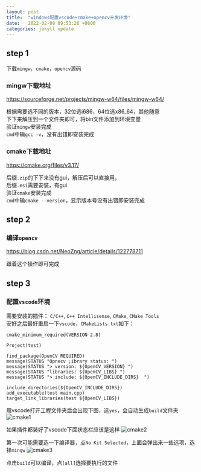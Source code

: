 ```yaml
---
layout: post
title:  "windows配置vscode+cmake+opencv开发环境"
date:   2022-02-08 09:53:26 +0800
categories: jekyll update
---
```


## step 1
下载`mingw`，`cmake`，`opencv`源码   
### mingw下载地址    
https://sourceforge.net/projects/mingw-w64/files/mingw-w64/

根据需要选不同的版本，32位选i686，64位选x86_64，其他随意   
下下来解压到一个文件夹即可，将bin文件添加到环境变量   
验证`mingw`安装完成   
`cmd`中输`gcc -v`，没有出错即安装完成   

### cmake下载地址   
https://cmake.org/files/v3.17/

后缀`.zip`的下下来没有gui，解压后可以直接用，   
后缀`.msi`需要安装，有gui   
验证`cmake`安装完成   
`cmd`中输`cmake --version`，显示版本号没有出错即安装完成

## step 2
### 编译`opencv`   
https://blog.csdn.net/NeoZng/article/details/122778711

跟着这个操作即可完成

## step 3
### 配置`vscode`环境    
需要安装的插件： 
`C/C++`, `C++ Intellisense`, `CMake`, `CMake Tools`   
安好之后最好重启一下`vscode`，`CMakeLists.txt`如下：
```
cmake_minimum_required(VERSION 2.8)

Project(test)

find_package(OpenCV REQUIRED)
message(STATUS "Opnecv ;ibrary status: ")
message(STATUS "> version: ${OpenCV_VERSION} ")
message(STATUS "libraries: ${OpenCV_LIBS} ")
message(STATUS "> include: ${OpenCV_INCLUDE_DIRS}  ")

include_directories(${OpenCV_INCLUDE_DIRS}) 
add_executable(test main.cpp)
target_link_libraries(test ${OpenCV_LIBS})
```

用vscode打开工程文件夹后会出现下图，选`yes`，会自动生成`build`文件夹
![cmake1]({{site.usr}}/img/cmake1.png)

如果插件都装好了vscode下面状态栏应该是这样
![cmake2]({{site.usr}}/img/cmake2.png)

第一次可能需要选一下编译器，点`No Kit Selected`，上面会弹出来一些选项，选择`mingw`
![cmake3]({{site.usr}}/img/cmake3.png)

点击`build`可以编译，点`[all]`选择要执行的文件
